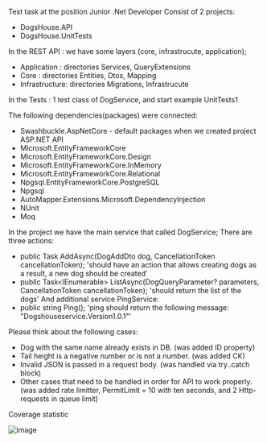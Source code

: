 Test task at the position Junior .Net Developer
Consist of 2 projects:
  - DogsHouse.API
  - DogsHouse.UnitTests
    
In the REST API : we have some layers (core, infrastrucute, application);
  - Application : directories Services, QueryExtensions
  - Core : directories Entities, Dtos, Mapping
  - Infrastructure: directories Migrations, Infrastrucute
    
In the Tests : 1 test class of DogService, and start example UnitTests1

The following dependencies(packages) were connected:
  - Swashbuckle.AspNetCore - default packages when we created project ASP.NET API
  - Microsoft.EntityFrameworkCore
  - Microsoft.EntityFrameworkCore.Design
  - Microsoft.EntityFrameworkCore.InMemory
  - Microsoft.EntityFrameworkCore.Relational
  - Npgsql.EntityFrameworkCore.PostgreSQL
  - Npgsql
  - AutoMapper.Extensions.Microsoft.DependencyInjection
  - NUnit
  - Moq

In the project we have the main service that called DogService;
There are three actions:
  - public Task<Dog> AddAsync(DogAddDto dog, CancellationToken cancellationToken); 'should have an action that allows creating dogs as a result, a new dog should be created'
  -  public Task<IEnumerable<DogDto>> ListAsync(DogQueryParameter? parameters, CancellationToken cancellationToken); 'should return the list of the dogs'
And additional service PingService:
- public string Ping(); 'ping should return the following message: "Dogshouseservice.Version1.0.1"'

Please think about the following cases:
  -	Dog with the same name already exists in DB. (was added ID property)
  -	Tail height is a negative number or is not a number. (was added CK)
  -	Invalid JSON is passed in a request body. (was handled via try..catch block)
  -	Other cases that need to be handled in order for API to work properly. (was added rate limitter, PermitLimit = 10 with ten seconds, and 2 Http-requests in queue limit)
    
  Coverage statistic
   
  ![image](https://github.com/user-attachments/assets/394b5fe5-e77e-4a77-90ac-d0aacb0994f7)

